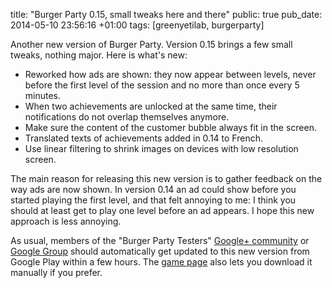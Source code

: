 title: "Burger Party 0.15, small tweaks here and there"
public: true
pub_date: 2014-05-10 23:56:16 +01:00
tags: [greenyetilab, burgerparty]


Another new version of Burger Party. Version 0.15 brings a few small tweaks, nothing major. Here is what's new:

- Reworked how ads are shown: they now appear between levels, never before the first level of the session and no more than once every 5 minutes.
- When two achievements are unlocked at the same time, their notifications do not overlap themselves anymore.
- Make sure the content of the customer bubble always fit in the screen.
- Translated texts of achievements added in 0.14 to French.
- Use linear filtering to shrink images on devices with low resolution screen.

The main reason for releasing this new version is to gather feedback on the way ads are now shown. In version 0.14 an ad could show before you started playing the first level, and that felt annoying to me: I think you should at least get to play one level before an ad appears. I hope this new approach is less annoying.

As usual, members of the "Burger Party Testers" [Google+ community][bpgp] or [Google Group][bpgg] should automatically get updated to this new version from Google Play within a few hours. The [game page](/projects/burgerparty) also lets you download it manually if you prefer.

[bpgp]: https://plus.google.com/b/113545729487139097489/communities/101668062000360887171
[bpgg]: https://groups.google.com/forum/#!forum/burgerparty-testers
